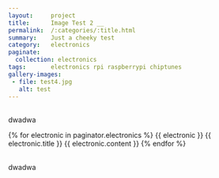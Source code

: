 ```yaml
---
layout:     project
title:      Image Test 2 __
permalink:  /:categories/:title.html
summary:    Just a cheeky test
category:   electronics
paginate:
  collection: electronics
tags:       electronics rpi raspberrypi chiptunes
gallery-images:
 - file: test4.jpg
   alt: test
---
```




<br />dwadwa<br />

{% for electronic in paginator.electronics %}
{{ electronic }}
{{ electronic.title }}
{{ electronic.content }}
{% endfor %}

<br />dwadwa<br />